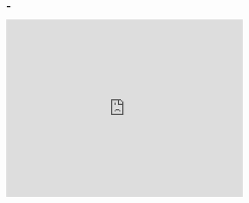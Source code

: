# -
  <html>
<div class="sketchfab-embed-wrapper"> <iframe title="Wood_Table" frameborder="0" allowfullscreen mozallowfullscreen="true" webkitallowfullscreen="true" allow="autoplay; fullscreen; xr-spatial-tracking" xr-spatial-tracking execution-while-out-of-viewport execution-while-not-rendered web-share width="640" height="480" src="https://sketchfab.com/models/edf0bccf9534432b9c035e37b7d348d8/embed?autostart=1&camera=0&dnt=1"> </iframe> </div>
</html>
